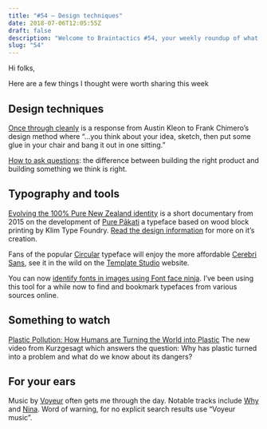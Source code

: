 ```yaml
---
title: "#54 – Design techniques"
date: 2018-07-06T12:05:55Z
draft: false
description: "Welcome to Braintactics #54, your weekly roundup of what’s happening in design, code and typography."
slug: "54"
---
```


Hi folks,

Here are a few things I thought were worth sharing this week

## Design techniques

[Once through cleanly](https://austinkleon.com/2018/06/07/once-through-cleanly/) is a response from Austin Kleon to Frank Chimero’s design method where “...you think about your idea, sketch, then put some glue in your chair and bang it out in one sitting.”

[How to ask questions](https://uxrfieldguide.com/how-to-ask-questions/): the difference between building the right product and building something we think is right.

## Typography and tools

[Evolving the 100% Pure New Zealand identity](https://www.youtube.com/watch?v=DvZ9x6lOPCQ) is a short documentary from 2015 on the development of [Pure Pākati](https://klim.co.nz/custom-fonts/pure-pakati/) a typeface based on wood block printing by Klim Type Foundry. [Read the design information](https://klim.co.nz/blog/pure-pakati-design-information/) for more on it’s creation.

Fans of the popular [Circular](https://lineto.com/The+Fonts/Font+Categories/Text+Fonts/Circular/) typeface will enjoy the more affordable [Cerebri Sans](https://www.myfonts.com/fonts/hanken-designco/cerebri-sans/), see it in the wild on the [Template Studio](https://template-studio.nl/) website.

You can now [identify fonts in images using Font face ninja](https://twitter.com/FontFaceNinja/status/1014080229034389504). I’ve been using this tool for a while now to find and bookmark typefaces from various sources online.

## Something to watch

[Plastic Pollution: How Humans are Turning the World into Plastic](https://www.youtube.com/watch?v=RS7IzU2VJIQ&feature=youtu.be) The new video from Kurzgesagt which answers the question: Why has plastic turned into a problem and what do we know about its dangers?

## For your ears

Music by [Voyeur](https://twitter.com/Voyeur__Music) often gets me through the day. Notable tracks include [Why](https://www.youtube.com/watch?v=ngG7tSgR6XA) and [Nina](https://www.youtube.com/watch?v=d92V7U5aEpc&index=3&list=PLYLP4NcX6ZC9MuhKr2VJJrvkMi0jflWYO). Word of warning, for no explicit search results use “Voyeur music”.
